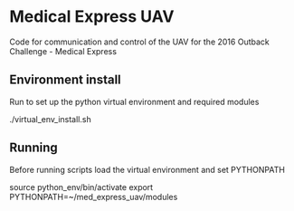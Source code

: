 # Medical Express UAV
Code for communication and control of the UAV for the 2016 Outback Challenge - Medical Express

## Environment install
Run to set up the python virtual environment and required modules

./virtual_env_install.sh 

## Running
Before running scripts load the virtual environment and set PYTHONPATH

source python_env/bin/activate
export PYTHONPATH=~/med_express_uav/modules

